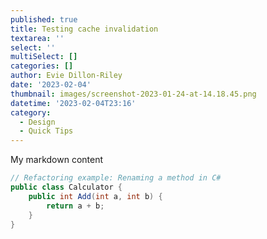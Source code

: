 ```yaml
---
published: true
title: Testing cache invalidation
textarea: ''
select: ''
multiSelect: []
categories: []
author: Evie Dillon-Riley
date: '2023-02-04'
thumbnail: images/screenshot-2023-01-24-at-14.18.45.png
datetime: '2023-02-04T23:16'
category:
  - Design
  - Quick Tips
---
```

My markdown content

<Table data={undefined} />

```csharp
// Refactoring example: Renaming a method in C#
public class Calculator {
    public int Add(int a, int b) {
        return a + b;
    }
}
```


